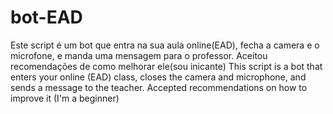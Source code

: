 # bot-EAD
Este script é um bot que entra na sua aula online(EAD), fecha a camera e o microfone, e manda uma mensagem para o professor. Aceitou recomendações de como melhorar ele(sou inicante) This script is a bot that enters your online (EAD) class, closes the camera and microphone, and sends a message to the teacher. Accepted recommendations on how to improve it (I'm a beginner) 
